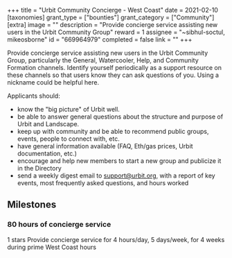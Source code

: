 +++
title = "Urbit Community Concierge - West Coast"
date = 2021-02-10
[taxonomies]
grant_type = ["bounties"]
grant_category = ["Community"]
[extra]
image = ""
description = "Provide concierge service assisting new users in the Urbit Community Group"
reward = 1
assignee = "~sibhul-soctul, mikeosborne"
id = "669964979"
completed = false
link = ""
+++

Provide concierge service assisting new users in the Urbit Community Group, particularly the General, Watercooler, Help, and Community Formation channels. Identify yourself periodically as a support resource on these channels so that users know they can ask questions of you. Using a nickname could be helpful here.

Applicants should:
- know the "big picture" of Urbit well. 
- be able to answer general questions about the structure and purpose of Urbit and Landscape.
- keep up with community and be able to recommend public groups, events, people to connect with, etc.
- have general information available (FAQ, Eth/gas prices, Urbit documentation, etc.)
- encourage and help new members to start a new group and publicize it in the Directory
- send a weekly digest email to support@urbit.org, with a report of key events, most frequently asked questions, and hours worked

## Milestones


### 80 hours of concierge service
1 stars
Provide concierge service for 4 hours/day, 5 days/week, for 4 weeks during prime West Coast hours

    